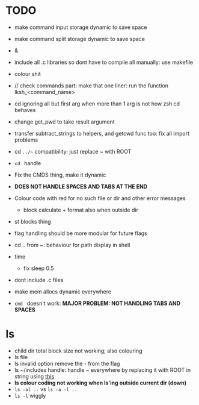 # TODO
- make command input storage dynamic to save space
- make command split storage dynamic to save space
- &
- include all .c libraries so dont have to compile all manually: use makefile
- colour shit
- // check commands part: make that one liner: run the function lksh_<command_name>
- cd ignoring all but first arg when more than 1 arg is not how zsh cd behaves
- change get_pwd to take result argument
- transfer subtract_strings to helpers, and getcwd func too: fix all import problems
- cd `../~` compatibility: just replace ~ with ROOT
- `cd ` handle
- Fix the CMDS thing, make it dynamic
- **DOES NOT HANDLE SPACES AND TABS AT THE END**
- Colour code with red for no such file or dir and other error messages
  - block calculate + format also when outside dir
- st blocks thing
- flag handling should be more modular for future flags
- cd .. from ~: behaviour for path display in shell

- time
  - fix sleep 0.5

- dont include .c files
- make mem allocs dynamic everywhere
- `cmd ` doesn't work: **MAJOR PROBLEM: NOT HANDLING TABS AND SPACES**
# ls
  - child dir total block size not working; also colouring
  - ls file
  - ls invalid option remove the - from the flag
  - ls ~/includes handle: handle ~ everywhere by replacing it with ROOT in string using [this](https://stackoverflow.com/questions/32496497/standard-function-to-replace-character-or-substring-in-a-char-array)
  - **ls colour coding not working when ls'ing outside current dir (down)**
  - `ls -al ..` vs `ls -a -l ..`
  - `ls -l` wiggly